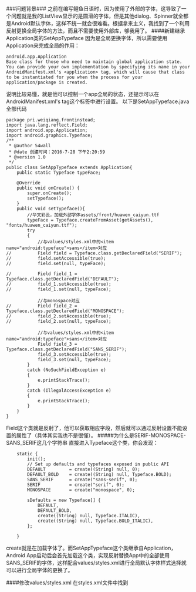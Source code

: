 ###问题背景###
之前在编写鲤鱼日语时，因为使用了外部的字体，这导致了一个问题就是我的ListView显示的是圆滑的字体，但是其他dialog、Spinner就全都是Android默认字体，这样不统一就会很难看。根据拿来主义，我找到了一个利用反射更换全局字体的方法，而且不需要使用外部库，够我用了。
####新建继承Application类的SetAppTypeface
因为是全局更换字体，所以需要使用Application来完成全局的作用：
```
android.app.Application
Base class for those who need to maintain global application state. You can provide your own implementation by specifying its name in your AndroidManifest.xml's <application> tag, which will cause that class to be instantiated for you when the process for your application/package is created. 
```
说明比较易懂，就是他可以控制一个app全局的状态，还提示可以在
AndroidManifest.xml's <application> tag这个标签中进行设置。
以下是SetAppTypeface.java全部代码
```
package pri.weiqiang.frontinstead;
import java.lang.reflect.Field;
import android.app.Application;
import android.graphics.Typeface;
/**
 * @author 54wall
 * @date 创建时间：2016-7-28 下午2:20:59
 * @version 1.0
 */
public class SetAppTypeface extends Application{
	public static Typeface typeFace;

	@Override
	public void onCreate() {
		super.onCreate();
		setTypeface();
	}
	public void setTypeface(){
		//华文彩云，加载外部字体assets/front/huawen_caiyun.ttf
		typeFace = Typeface.createFromAsset(getAssets(), "fonts/huawen_caiyun.ttf");
		try
		{	
			//与values/styles.xml中的<item name="android:typeface">sans</item>对应
//			Field field = Typeface.class.getDeclaredField("SERIF");
//			field.setAccessible(true);
//			field.set(null, typeFace);
			
//			Field field_1 = Typeface.class.getDeclaredField("DEFAULT");
//			field_1.setAccessible(true);
//			field_1.set(null, typeFace);
			
			//与monospace对应
//			Field field_2 = Typeface.class.getDeclaredField("MONOSPACE");
//			field_2.setAccessible(true);
//			field_2.set(null, typeFace);
			
			//与values/styles.xml中的<item name="android:typeface">sans</item>对应
			Field field_3 = Typeface.class.getDeclaredField("SANS_SERIF");
			field_3.setAccessible(true);
			field_3.set(null, typeFace);
		}
		catch (NoSuchFieldException e)
		{
			e.printStackTrace();
		}
		catch (IllegalAccessException e)
		{
			e.printStackTrace();
		}	
	}
}

```

Field这个类就是反射了，他可以获取相应字段，然后就可以通过反射设置不能设置的属性了（具体其实我也不是很懂）。
#####为什么是SERIF-MONOSPACE-SANS_SERIF这几个字符串
直接进入Typeface这个类，你会发现：

```
    static {
        init();
        // Set up defaults and typefaces exposed in public API
        DEFAULT         = create((String) null, 0);
        DEFAULT_BOLD    = create((String) null, Typeface.BOLD);
        SANS_SERIF      = create("sans-serif", 0);
        SERIF           = create("serif", 0);
        MONOSPACE       = create("monospace", 0);

        sDefaults = new Typeface[] {
            DEFAULT,
            DEFAULT_BOLD,
            create((String) null, Typeface.ITALIC),
            create((String) null, Typeface.BOLD_ITALIC),
        };

    }
```
create就是在加载字体了。而SetAppTypeface这个类继承自Application，Android App启动后会首先加载这个类，实现反射替换App中的全部使用SANS_SERIF的字体，这样配合values/styles.xml进行全局默认字体样式选择就可以进行全局字体的更换了。

####修改values/styles.xml
在styles.xml文件中找到<style name="AppTheme" parent="AppBaseTheme">并修改成下边的
```
    <!-- Application theme. -->
    <style name="AppTheme" parent="AppBaseTheme">
        <!-- All customizations that are NOT specific to a particular API-level can go here. -->
    	<item name="android:typeface">sans</item>
    </style>
```
这里android:typeface可以设置的仅仅有normal、sans、serif、monospace可以设置，因为我在SetAppTypeface类中设置的是Typeface.class.getDeclaredField("SANS_SERIF");
所以我这里便设置成sans，如果getDeclaredField()设置的是其他的类型，则要选择同类型的其他诸如serif、monospace等等
####修改AndroidManifest.xml
进入AndroidManifest.xml找到application这个tag，直接在其内部增加android:name=".SetAppTypeface"，完成后如下：
```
<application
        android:allowBackup="true"
        **android:name=".SetAppTypeface"**
        android:icon="@drawable/ic_launcher"
        android:label="@string/app_name"
        android:theme="@style/AppTheme" >
        <activity
            android:name=".MainActivity"
            android:label="@string/app_name" >
            <intent-filter>
                <action android:name="android.intent.action.MAIN" />
                <category android:name="android.intent.category.LAUNCHER" />
            </intent-filter>
        </activity>
    </application>
```
上边三步完成后就可以启动App看看效果了：
我的MainActivity如下：
```
package pri.weiqiang.frontinstead;

import android.app.Activity;
import android.graphics.Typeface;
import android.os.Bundle;
import android.view.Menu;
import android.view.MenuItem;
import android.widget.TextView;
/**
 * @author 54wall
 * @date 创建时间：2016-7-28 下午2:20:59
 * @version 1.0
 */
public class MainActivity extends Activity {
	public TextView textView01;
	@Override
	protected void onCreate(Bundle savedInstanceState) {
		super.onCreate(savedInstanceState);
		setContentView(R.layout.activity_main);
		textView01=(TextView)super.findViewById(R.id.TextView01);
		textView01.setTypeface(null, Typeface.NORMAL);
	}

	@Override
	public boolean onCreateOptionsMenu(Menu menu) {
		// Inflate the menu; this adds items to the action bar if it is present.
		getMenuInflater().inflate(R.menu.main, menu);
		return true;
	}

	@Override
	public boolean onOptionsItemSelected(MenuItem item) {
		// Handle action bar item clicks here. The action bar will
		// automatically handle clicks on the Home/Up button, so long
		// as you specify a parent activity in AndroidManifest.xml.
		int id = item.getItemId();
		if (id == R.id.action_settings) {
			return true;
		}
		return super.onOptionsItemSelected(item);
	}
}

```
####需要注意
filepath等号后面是你启动那个.exe文件的安装路径，到bin目录。另外，空格和括号在bat批处理命令中是有特殊意义的，所以不能直接使用，遇到空格要用""把空格括起来，遇到括号，要在括号前加^。例如： 
C:\Program Files (x86)\beyondweb
应写成：
C:\Program" "Files" "^(x86^)\beyondweb
####参考
[bat批处理文件执行cmd命令](http://www.zhixing123.cn/computer/41889.html)

其余自行百度或谷歌。